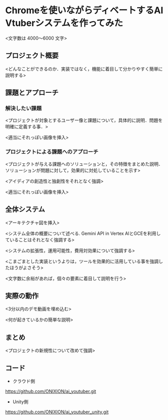 # Chromeを使いながらディベートするAI Vtuberシステムを作ってみた
<文字数は 4000～6000 文字>
## プロジェクト概要
<どんなことができるのか．実装ではなく，機能に着目して分かりやすく簡単に説明する>
## 課題とアプローチ
### 解決したい課題
<プロジェクトが対象とするユーザー像と課題について，具体的に説明．問題を明確に定義する事．>

<適当にそれっぽい画像を挿入>
### プロジェクトによる課題へのアプローチ
<プロジェクトが与える課題へのソリューションと，その特徴をまとめた説明．ソリューションが問題に対して，効果的に対処していることを示す>

<アイディアの創造性と独創性をそれとなく強調>

<適当にそれっぽい画像を挿入>
## 全体システム
<アーキテクチャ図を挿入>

<システム全体の概要について述べる. Gemini API in Vertex AIとGCEを利用していることはそれとなく強調する>

<システムの拡張性，運用可能性，費用対効果について強調する>

<こまごまとした実装というよりは，ツールを効果的に活用している事を強調したほうがよさそう>

<文字数に余裕があれば，個々の要素に着目して説明を行う>

## 実際の動作
<3分以内のデモ動画を埋め込む>

<何が起きているかの簡単な説明>

## まとめ
<プロジェクトの新規性について改めて強調>

## コード
- クラウド側

https://github.com/ONIXION/ai_youtuber.git

- Unity側

https://github.com/ONIXION/ai_youtuber_unity.git